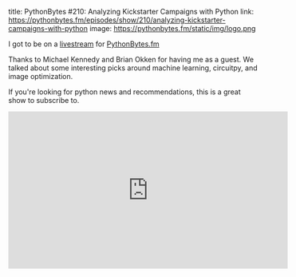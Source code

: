 title: PythonBytes #210: Analyzing Kickstarter Campaigns with Python
link: https://pythonbytes.fm/episodes/show/210/analyzing-kickstarter-campaigns-with-python
image: https://pythonbytes.fm/static/img/logo.png

I got to be on a [livestream](https://www.youtube.com/watch?v=WKAeXtLv5-k) for [PythonBytes.fm](https://pythonbytes.fm/210)

Thanks to Michael Kennedy and Brian Okken for having me as a guest. We talked about some interesting picks around machine learning, circuitpy, and image optimization.

If you're looking for python news and recommendations, this is a great show to subscribe to.

<iframe width="560" height="315" src="https://www.youtube.com/embed/WKAeXtLv5-k" frameborder="0" allow="accelerometer; autoplay; clipboard-write; encrypted-media; gyroscope; picture-in-picture" allowfullscreen></iframe>
